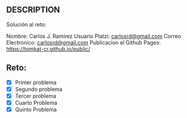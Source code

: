 ## DESCRIPTION

Solución al reto:

Nombre: Carlos J. Ramirez
Usuario Platzi: carlosrd@gmail.com
Correo Electronico: carlosrd@gmail.com
Publicacion el Github Pages: https://tomkat-cr.github.io/public/

## Reto:

- [X] Primer problema
- [X] Segundo problema
- [X] Tercer problema
- [X] Cuarto Problema
- [X] Quinto Problema
